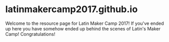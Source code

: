 # latinmakercamp2017.github.io

Welcome to the resource page for Latin Maker Camp 2017! If you've ended up here you have somehow ended up behind the scenes of Latin's Maker Camp! Congratulations!
